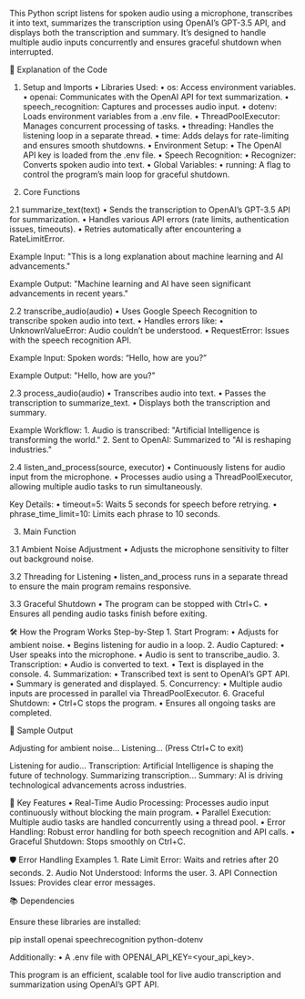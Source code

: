 This Python script listens for spoken audio using a microphone, transcribes it into text, summarizes the transcription using OpenAI’s GPT-3.5 API, and displays both the transcription and summary. It’s designed to handle multiple audio inputs concurrently and ensures graceful shutdown when interrupted.

📝 Explanation of the Code

1. Setup and Imports
	•	Libraries Used:
	•	os: Access environment variables.
	•	openai: Communicates with the OpenAI API for text summarization.
	•	speech_recognition: Captures and processes audio input.
	•	dotenv: Loads environment variables from a .env file.
	•	ThreadPoolExecutor: Manages concurrent processing of tasks.
	•	threading: Handles the listening loop in a separate thread.
	•	time: Adds delays for rate-limiting and ensures smooth shutdowns.
	•	Environment Setup:
	•	The OpenAI API key is loaded from the .env file.
	•	Speech Recognition:
	•	Recognizer: Converts spoken audio into text.
	•	Global Variables:
	•	running: A flag to control the program’s main loop for graceful shutdown.

2. Core Functions

2.1 summarize_text(text)
	•	Sends the transcription to OpenAI’s GPT-3.5 API for summarization.
	•	Handles various API errors (rate limits, authentication issues, timeouts).
	•	Retries automatically after encountering a RateLimitError.

Example Input:
"This is a long explanation about machine learning and AI advancements."

Example Output:
"Machine learning and AI have seen significant advancements in recent years."

2.2 transcribe_audio(audio)
	•	Uses Google Speech Recognition to transcribe spoken audio into text.
	•	Handles errors like:
	•	UnknownValueError: Audio couldn’t be understood.
	•	RequestError: Issues with the speech recognition API.

Example Input:
Spoken words: “Hello, how are you?”

Example Output:
"Hello, how are you?"

2.3 process_audio(audio)
	•	Transcribes audio into text.
	•	Passes the transcription to summarize_text.
	•	Displays both the transcription and summary.

Example Workflow:
	1.	Audio is transcribed: "Artificial Intelligence is transforming the world."
	2.	Sent to OpenAI: Summarized to "AI is reshaping industries."

2.4 listen_and_process(source, executor)
	•	Continuously listens for audio input from the microphone.
	•	Processes audio using a ThreadPoolExecutor, allowing multiple audio tasks to run simultaneously.

Key Details:
	•	timeout=5: Waits 5 seconds for speech before retrying.
	•	phrase_time_limit=10: Limits each phrase to 10 seconds.

3. Main Function

3.1 Ambient Noise Adjustment
	•	Adjusts the microphone sensitivity to filter out background noise.

3.2 Threading for Listening
	•	listen_and_process runs in a separate thread to ensure the main program remains responsive.

3.3 Graceful Shutdown
	•	The program can be stopped with Ctrl+C.
	•	Ensures all pending audio tasks finish before exiting.

🛠️ How the Program Works Step-by-Step
	1.	Start Program:
	•	Adjusts for ambient noise.
	•	Begins listening for audio in a loop.
	2.	Audio Captured:
	•	User speaks into the microphone.
	•	Audio is sent to transcribe_audio.
	3.	Transcription:
	•	Audio is converted to text.
	•	Text is displayed in the console.
	4.	Summarization:
	•	Transcribed text is sent to OpenAI’s GPT API.
	•	Summary is generated and displayed.
	5.	Concurrency:
	•	Multiple audio inputs are processed in parallel via ThreadPoolExecutor.
	6.	Graceful Shutdown:
	•	Ctrl+C stops the program.
	•	Ensures all ongoing tasks are completed.

🎤 Sample Output

Adjusting for ambient noise...
Listening... (Press Ctrl+C to exit)

Listening for audio...
Transcription: Artificial Intelligence is shaping the future of technology.
Summarizing transcription...
Summary: AI is driving technological advancements across industries.

🚀 Key Features
	•	Real-Time Audio Processing: Processes audio input continuously without blocking the main program.
	•	Parallel Execution: Multiple audio tasks are handled concurrently using a thread pool.
	•	Error Handling: Robust error handling for both speech recognition and API calls.
	•	Graceful Shutdown: Stops smoothly on Ctrl+C.

🛡️ Error Handling Examples
	1.	Rate Limit Error: Waits and retries after 20 seconds.
	2.	Audio Not Understood: Informs the user.
	3.	API Connection Issues: Provides clear error messages.

📚 Dependencies

Ensure these libraries are installed:

pip install openai speechrecognition python-dotenv

Additionally:
	•	A .env file with OPENAI_API_KEY=<your_api_key>.

This program is an efficient, scalable tool for live audio transcription and summarization using OpenAI’s GPT API.